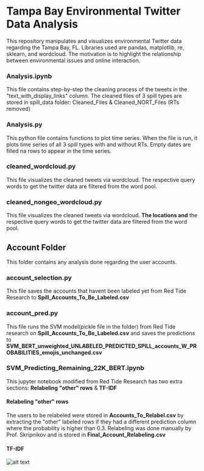 # Tampa Bay Environmental Twitter Data Analysis
This repository manipulates and visualizes environmental Twitter data regarding the Tampa Bay, FL. Libraries used are pandas, matplotlib, re, sklearn, and wordcloud. The motivation is to highlight the relationship between environmental issues and online interaction.

### Analysis.ipynb
This file contains step-by-step the cleaning process of the tweets in the "text_with_display_links" column. The cleaned files of 3 spill types are stored in spill_data folder: Cleaned_Files & Cleaned_NORT_Files (RTs removed)

### Analysis.py
This python file contains functions to plot time series. When the file is run, it plots time series of all 3 spill types with and without RTs. Empty dates are filled na rows to appear in the time series.

### cleaned_wordcloud.py
This file visualizes the cleaned tweets via wordcloud. The respective query words to get the twitter data are filtered from the word pool.

### cleaned_nongeo_wordcloud.py
This file visualizes the cleaned tweets via wordcloud. **The locations and** the respective query words to get the twitter data are filtered from the word pool.

## Account Folder
This folder contains any analysis done regarding the user accounts. 

### account_selection.py
This file saves the accounts that havent been labeled yet from Red Tide Research to **Spill_Accounts_To_Be_Labeled.csv** 

### account_pred.py
This file runs the SVM model(pickle file in the folder) from Red Tide research on **Spill_Accounts_To_Be_Labeled.csv** and saves the predictions to **SVM_BERT_unweighted_UNLABELED_PREDICTED_SPILL_accounts_W_PROBABILITIES_emojis_unchanged.csv**

### SVM_Predicting_Remaining_22K_BERT.ipynb
This jupyter notebook modified from Red Tide Research has two extra sections: **Relabeling "other" rows** & **TF-IDF**
#### Relabeling "other" rows
The users to be relabeled were stored in **Accounts_To_Relabel.csv** by extracting the "other" labeled rows if they had a different prediction column where the probability is higher than 0.3. Relabeling was done manually by Prof. Skripnikov and is stored in **Final_Account_Relabeling.csv**
#### TF-IDF
![alt text](https://github.com/bilgebengisu/TampaBayDataAnalysis/Account/tf_idf/tf-idf.png)
